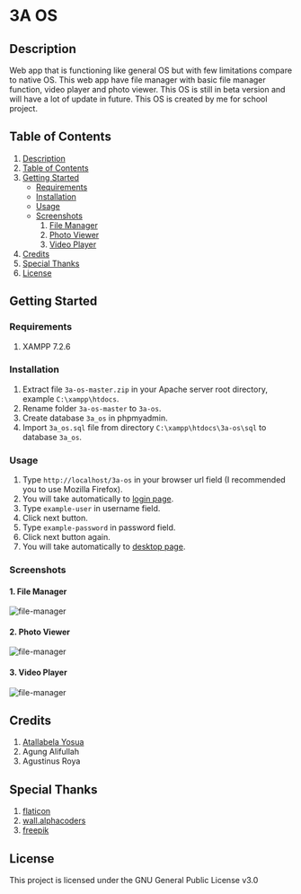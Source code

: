 # 3A OS

## Description

Web app that is functioning like general OS but with few limitations compare to native OS. This web app have file manager with basic file manager function, video player and photo viewer. This OS is still in beta version and will have a lot of update in future. This OS is created by me for school project.

## Table of Contents

1. [Description](#description)
2. [Table of Contents](#table-of-contents)
3. [Getting Started](#getting-started)
   - [Requirements](#requirements)
   - [Installation](#installation)
   - [Usage](#usage)
   - [Screenshots](#screenshots)
     1. [File Manager](#1-file-manager)
     2. [Photo Viewer](#2-photo-viewer)
     3. [Video Player](#3-video-player)
4. [Credits](#credits)
5. [Special Thanks](#special-thanks)
6. [License](#license)

## Getting Started

### Requirements

1. XAMPP 7.2.6

### Installation

1. Extract file ```3a-os-master.zip``` in your Apache server root directory, example ```C:\xampp\htdocs```.
2. Rename folder ```3a-os-master``` to ```3a-os```.
3. Create database ```3a_os``` in phpmyadmin.
4. Import ```3a_os.sql``` file from directory ```C:\xampp\htdocs\3a-os\sql``` to database ```3a_os```.

### Usage

1. Type ```http://localhost/3a-os``` in your browser url field (I recommended you to use Mozilla Firefox).
2. You will take automatically to [login page](http://localhost/3a-os/page/sign-in).
3. Type ```example-user``` in username field.
4. Click next button.
5. Type ```example-password``` in password field.
6. Click next button again.
7. You will take automatically to [desktop page](http://localhost/3a-os/page/desktop).

### Screenshots

#### 1. File Manager

![file-manager](https://justanaivedreamer.files.wordpress.com/2018/07/file-manager.png)

#### 2. Photo Viewer

![file-manager](https://justanaivedreamer.files.wordpress.com/2018/07/photo-viewer.png)

#### 3. Video Player

![file-manager](https://justanaivedreamer.files.wordpress.com/2018/07/video-player.png)

## Credits

1. [Atallabela Yosua](https://github.com/A-Naive-Dreamer)
2. Agung Alifullah
3. Agustinus Roya

## Special Thanks

1. [flaticon](https://www.flaticon.com)
2. [wall.alphacoders](https://wall.alphacoders.com)
3. [freepik](https://www.freepik.com)

## License

This project is licensed under the GNU General Public License v3.0

